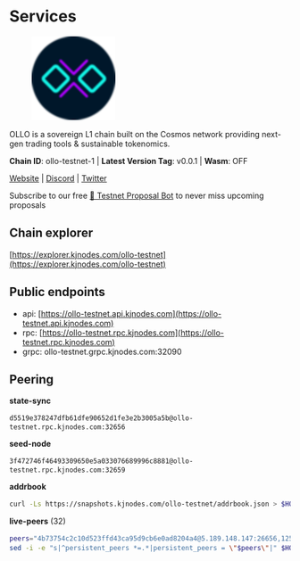 # Services

<figure><img src="https://raw.githubusercontent.com/kj89/cosmos-images/main/logos/ollo.png" width="150" alt=""><figcaption></figcaption></figure>

OLLO is a sovereign L1 chain built on the Cosmos network providing  next-gen trading tools & sustainable tokenomics.

**Chain ID**: ollo-testnet-1 | **Latest Version Tag**: v0.0.1 | **Wasm**: OFF

[Website](https://www.ollostation.zone) | [Discord](https://discord.com/invite/GxBqZ9mSSm) | [Twitter](https://twitter.com/OLLOStation)



Subscribe to our free [🤖 Testnet Proposal Bot](https://t.me/kjnodes_testnet_proposal_bot) to never miss upcoming proposals


## Chain explorer
[https://explorer.kjnodes.com/ollo-testnet](https://explorer.kjnodes.com/ollo-testnet)

## Public endpoints

* api: [https://ollo-testnet.api.kjnodes.com](https://ollo-testnet.api.kjnodes.com)
* rpc: [https://ollo-testnet.rpc.kjnodes.com](https://ollo-testnet.rpc.kjnodes.com)
* grpc: ollo-testnet.grpc.kjnodes.com:32090

## Peering

**state-sync**

```text
d5519e378247dfb61dfe90652d1fe3e2b3005a5b@ollo-testnet.rpc.kjnodes.com:32656
```

**seed-node**

```text
3f472746f46493309650e5a033076689996c8881@ollo-testnet.rpc.kjnodes.com:32659
```

**addrbook**
```bash
curl -Ls https://snapshots.kjnodes.com/ollo-testnet/addrbook.json > $HOME/.ollo/config/addrbook.json
```

**live-peers** (32)
```bash
peers="4b73754c2c10d523ffd43ca95d9cb6e0ad8204a4@5.189.148.147:26656,125b0e30f00df3ff2ee7b29b7992ed888998ad31@65.109.28.177:47656,595a8418f3f68a499a873148ec19a95b0f34390c@65.109.82.106:32656,b1fe199b7ac2a7714c5d21524bb87810a2be94fb@135.181.178.53:32656,d6c5ff021b091a1fd93b9f811cf7fca0d31e8510@65.108.238.61:46656,771cfca799033e327511b25ae77784e02818d77f@65.108.101.4:23486,d5519e378247dfb61dfe90652d1fe3e2b3005a5b@65.109.68.190:32656,47655c33bdecae7f449301197d8b951a97e1b680@89.58.59.75:26656,2a8f0fada8b8b71b8154cf30ce44aebea1b5fe3d@162.19.238.122:26656,da8d3ca8e1c147f0037b1c43ad3de7174f5ec1b7@209.145.59.224:26656,bc73e1f3bde267171309e723416690c9c7404881@142.132.199.236:27656,7349272f712e713a957bf5349930e3439e98b518@167.235.27.69:20656,67d27bdbc3c444c557d555164518d8f551a922c5@136.243.103.32:46656,3ea40f63890f10272201edf96d2a49e197e52091@65.108.105.48:18156,742d7dccc98ccc2b30abb6ea172fc2175782db50@148.251.91.185:26656,dba5e8b41c4e369418f83a449966e4eb7ca05cd4@65.109.23.114:18156,9865c6e15faced6643adc228e3a59744e1b4e277@116.203.29.162:46656,dd577d8f2e997d7e70495640aff124ddb70d1a21@95.217.192.222:26656,42beefd08b5f8580177d1506220db3a548090262@65.108.195.29:26116,7db2f25b3bceeb32769d20316d5f1567f0a4bb54@167.86.99.7:16656,5c2a752c9b1952dbed075c56c600c3a79b58c395@195.3.220.135:27006,f09d8e2ada2d1d66a9cc8213a1d8ca7c6e5a29a6@65.108.79.57:54656,0bee9e500e51465917506b47691a8fb032100da9@94.130.200.168:32656,29b78da822388df177f4111e6589958d9f796f06@65.109.122.105:60856,036d17d15c4e36cee8d93f9fb1a5ad5cb956631f@213.136.76.191:26656,60a8fdd419c20f509cf590a10978827bcf1cf25c@161.97.99.251:11656,799dff05af5d30477f44c816753ff89104b2b8b5@116.202.227.117:32656,a9123ae1e1b7f8438e7262efd50031aab600df41@154.12.225.160:32656,d14b740968d24aa5c31ade7dbda2b1204c40f24c@65.109.52.156:46656,e2d59891f1aed38fe8884c63e0bb00f8ddc41b6f@5.78.46.66:26656,70ba32724461c7ed4ec8d6ddc8b5e0b1cfb9e237@54.219.57.63:26656,517786f9e5e9caf196fed64c2130528e0ef59643@65.109.70.23:18156"
sed -i -e "s|^persistent_peers *=.*|persistent_peers = \"$peers\"|" $HOME/.ollo/config/config.toml
```
